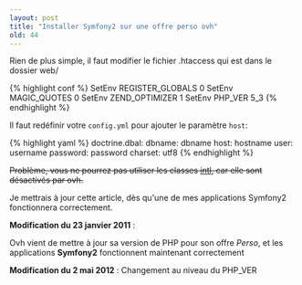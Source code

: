 ```yaml
---
layout: post
title: "Installer Symfony2 sur une offre perso ovh"
old: 44
---
```


Rien de plus simple, il faut modifier le fichier .htaccess qui est dans le dossier web/

{% highlight conf %}
SetEnv REGISTER_GLOBALS 0
SetEnv MAGIC_QUOTES 0
SetEnv ZEND_OPTIMIZER 1
SetEnv PHP_VER 5_3
{% endhighlight %}

Il faut redéfinir votre `config.yml` pour ajouter le paramètre `host`:

{% highlight yaml %}
doctrine.dbal:
    dbname:   dbname
    host:     hostname
    user:     username
    password: password
    charset: utf8
{% endhighlight %}

<strike>Problème, vous ne pourrez pas utiliser les classes [intl](http://fr.php.net/manual/en/book.intl.php), car elle sont désactivés par ovh.</strike>

Je mettrais à jour cette article, dès qu'une de mes applications Symfony2 fonctionnera correctement.

**Modification du 23 janvier 2011** :

Ovh vient de mettre à jour sa version de PHP pour son offre *Perso*, et les applications **Symfony2** fonctionnent maintenant correctement

**Modification du 2 mai 2012** : Changement au niveau du PHP_VER
